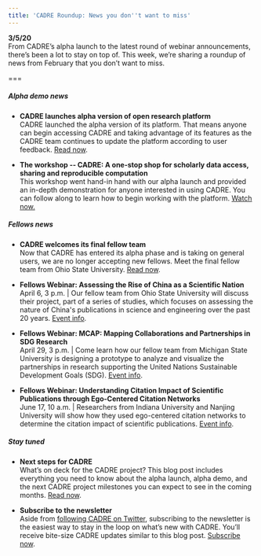 ```yaml
---
title: 'CADRE Roundup: News you don''t want to miss'
---
```


**3/5/20**  
From CADRE’s alpha launch to the latest round of webinar announcements, there’s been a lot to stay on top of. This week, we’re sharing a roundup of news from February that you don’t want to miss.

===

##### Alpha demo news
* **CADRE launches alpha version of open research platform**  
CADRE launched the alpha version of its platform. That means anyone can begin accessing CADRE and taking advantage of its features as the CADRE team continues to update the platform according to user feedback. [Read now](https://cadre.iu.edu/news-and-events/news/cadre-launches-alpha-version-of-open-research-platform).

* **The workshop -- CADRE: A one-stop shop for scholarly data access, sharing and reproducible computation**  
This workshop went hand-in hand with our alpha launch and provided an in-depth demonstration for anyone interested in using CADRE. You can follow along to learn how to begin working with the platform. [Watch now.](https://cadre.iu.edu/news-and-events/events/cadre-workshop-iu)

##### Fellows news
* **CADRE welcomes its final fellow team**  
Now that CADRE has entered its alpha phase and is taking on general users, we are no longer accepting new fellows. Meet the final fellow team from Ohio State University. [Read now](https://cadre.iu.edu/news-and-events/blog/meet-the-final-team-of-cadre-fellows).

* **Fellows Webinar: Assessing the Rise of China as a Scientific Nation**  
April 6, 3 p.m. | Our fellow team from Ohio State University will discuss their project, part of a series of studies, which focuses on assessing the nature of China's publications in science and engineering over the past 20 years. [Event info](https://cadre.iu.edu/news-and-events/events/fellows-webinar-assessing-the-rise-of-china-as-a-scientific-nation).

* **Fellows Webinar: MCAP: Mapping Collaborations and Partnerships in SDG Research**  
April 29, 3 p.m. | Come learn how our fellow team from Michigan State University is designing a prototype to analyze and visualize the partnerships in research supporting the United Nations Sustainable Development Goals (SDG). [Event info](https://cadre.iu.edu/news-and-events/events/fellows-webinar-mapping-collaborations-and-partnerships-in-sdg-research).

* **Fellows Webinar: Understanding Citation Impact of Scientific Publications through Ego-Centered Citation Networks**  
June 17, 10 a.m. | Researchers from Indiana University and Nanjing University will show how they used ego-centered citation networks to determine the citation impact of scientific publications. [Event info]( https://cadre.iu.edu/news-and-events/events/fellows-webinar-understanding-citation-impact-of-scientific-publications-through-ego-centered-citation-networks).

##### Stay tuned
* **Next steps for CADRE**  
What’s on deck for the CADRE project? This blog post includes everything you need to know about the alpha launch, alpha demo, and the next CADRE project milestones you can expect to see in the coming months. [Read now](https://cadre.iu.edu/news-and-events/blog/next-steps-for-cadre).

* **Subscribe to the newsletter**  
Aside from [following CADRE on Twitter](https://twitter.com/CADRE_Project), subscribing to the newsletter is the easiest way to stay in the loop on what’s new with CADRE. You’ll receive bite-size CADRE updates similar to this blog post. [Subscribe now](https://cadre.iu.edu/news-and-events).